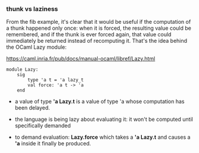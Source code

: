 ### thunk vs laziness
From the fib example, it's clear that it would be useful if the computation of a thunk happened only once: when it is forced, the resulting value could be remembered, and if the thunk is ever forced again, that value could immediately be returned instead of recomputing it. That's the idea behind the OCaml Lazy module:

https://caml.inria.fr/pub/docs/manual-ocaml/libref/Lazy.html

```
module Lazy: 
    sig
        type 'a t = 'a lazy_t
        val force: 'a t -> 'a
    end
```
* a value of type **'a Lazy.t** is a value of type 'a whose computation has been delayed.

* the language is being lazy about evaluating it: it won't be computed until specifically demanded 

* to demand evaluation: **Lazy.force** which takes a **'a Lazy.t** and causes a **'a** inside it finally be produced. 



